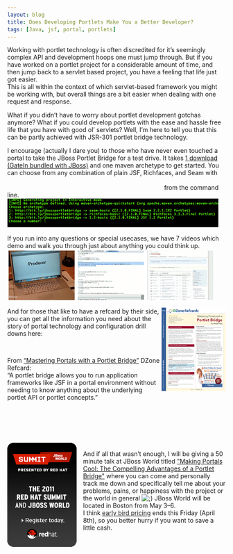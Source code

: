 ```yaml
---
layout: blog
title: Does Developing Portlets Make You a Better Developer?
tags: [Java, jsf, portal, portlets]
---
```


<p><p>Working with portlet technology is often discredited for it’s seemingly complex <span class="caps">API</span> and development hoops one must jump through. But if you have worked on a portlet project for a considerable amount of time, and then jump back to a servlet based project, you have a feeling that life just got easier.<br /> 
This is all within the context of which servlet-based framework you might be working with, but overall things are a bit easier when dealing with one request and response.</p></p> 

<p><p>What if you didn’t have to worry about portlet development gotchas anymore? What if you could develop portlets with the ease and hassle free life that you have with good ol’ servlets? Well, I’m here to tell you that this can be partly achieved with JSR-301 portlet bridge technology.</p></p> 

<p><p>I encourage (actually I dare you) to those who have never even touched a portal to take the JBoss Portlet Bridge for a test drive. It takes <a href="http://downloads.sourceforge.net/project/jboss/GateIn/Portal/3.1.0-FINAL/GateIn-3.1.0-FINAL-jbossas.zip">1 download (GateIn bundled with JBoss)</a> and one maven archetype to get started. You can choose from any combination of plain <span class="caps">JSF</span>, Richfaces, and Seam with<br /> 
<code style="color:white">mvn archetype:generate -DarchetypeCatalog=http://bit.ly/jbossportletbridge</code> from the command line.<br /> 
<img src="/images/jroller/jbw2011/archetype.gif" alt=""/></p></p> 

<p><p>If you run into any questions or special usecases, we have 7 videos which demo and walk you through just about anything you could think up.<br /> 
<a href="http://vimeo.com/wesleyhales/videos/sort:date"><img src="/images/jroller/jbw2011/vimeo.gif" alt="" align="center"/></a></p></p> 

<p><p><a href="http://refcardz.dzone.com/refcardz/mastering-portals-portlet"><img src="/images/jroller/jbw2011/refcard.gif" alt="" align="right"/></a>And for those that like to have a refcard by their side, you can get all the information you need about the story of portal technology and configuration drill downs here: </p><br /> 
<p>From <a href="http://refcardz.dzone.com/refcardz/mastering-portals-portlet">“Mastering Portals with a Portlet Bridge”</a> DZone Refcard:<br /> 
“A portlet bridge allows you to run application frameworks like <span class="caps">JSF</span> in a portal environment without needing to know anything about the underlying portlet <span class="caps">API</span> or portlet concepts.”<br /> 
</p><br /> 
<br/><br /> 
<p><br /> 
<a href="http://www.redhat.com/summit/sessions/jboss.html"><img src="/images/jroller/jbw2011/jbw-2011.gif" alt="" align="left" style="margin:0 15px 25px 0"/></a><br /> 
And if all that wasn’t enough, I will be giving a 50 minute talk at JBoss World titled <a href="http://www.redhat.com/summit/sessions/jboss.html">"Making Portals Cool: The Compelling Advantages of a Portlet Bridge"</a> where you can come and personally track me down and specifically tell me about your problems, pains, or happiness with the project or the world in general <img src="http://www.jroller.com/images/smileys/wink.gif" class="smiley" alt=";)" title=";)" /> JBoss World will be located in Boston from May 3&#8211;6.<br /> 
I think <a href="http://www.redhat.com/summit/rates/">early bird pricing</a> ends this Friday (April 8th), so you better hurry if you want to save a little cash.</p> 

<p></p></p>
